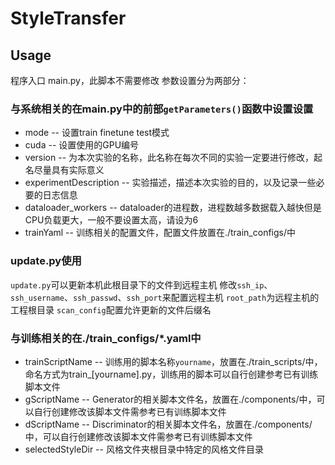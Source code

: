 # StyleTransfer
 
## Usage
程序入口 main.py，此脚本不需要修改
参数设置分为两部分：

### 与系统相关的在main.py中的前部```getParameters()```函数中设置设置
- mode -- 设置train finetune test模式
- cuda -- 设置使用的GPU编号
- version -- 为本次实验的名称，此名称在每次不同的实验一定要进行修改，起名尽量具有实际意义
- experimentDescription -- 实验描述，描述本次实验的目的，以及记录一些必要的日志信息
- dataloader_workers -- dataloader的进程数，进程数越多数据载入越快但是CPU负载更大，一般不要设置太高，请设为6
- trainYaml -- 训练相关的配置文件，配置文件放置在./train_configs/中

### update.py使用
```update.py```可以更新本机此根目录下的文件到远程主机
修改```ssh_ip```、```ssh_username```、```ssh_passwd```、```ssh_port```来配置远程主机
```root_path```为远程主机的工程根目录
```scan_config```配置允许更新的文件后缀名

### 与训练相关的在./train_configs/*.yaml中
- trainScriptName -- 训练用的脚本名称```yourname```，放置在./train_scripts/中，命名方式为train_[yourname].py，训练用的脚本可以自行创建参考已有训练脚本文件
- gScriptName -- Generator的相关脚本文件名，放置在./components/中，可以自行创建修改该脚本文件需参考已有训练脚本文件
- dScriptName -- Discriminator的相关脚本文件名，放置在./components/中，可以自行创建修改该脚本文件需参考已有训练脚本文件
- selectedStyleDir -- 风格文件夹根目录中特定的风格文件目录
